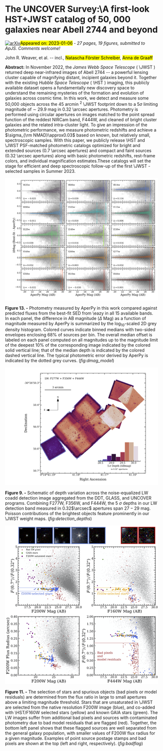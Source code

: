 <div class="macros" style="visibility:hidden;">
$\newcommand{\ensuremath}{}$
$\newcommand{\xspace}{}$
$\newcommand{\object}[1]{\texttt{#1}}$
$\newcommand{\farcs}{{.}''}$
$\newcommand{\farcm}{{.}'}$
$\newcommand{\arcsec}{''}$
$\newcommand{\arcmin}{'}$
$\newcommand{\ion}[2]{#1#2}$
$\newcommand{\textsc}[1]{\textrm{#1}}$
$\newcommand{\hl}[1]{\textrm{#1}}$
$\newcommand{\vdag}{(v)^\dagger}$
$\newcommand$
$\newcommand$
$\newcommand$
$\newcommand$
$\newcommand$
$\newcommand$
$\newcommand$
$\newcommand{\arraystretch}{1.2}$
$\newcommand{\arraystretch}{1}$
$\newcommand{\arraystretch}{0.9}$</div>

<div class="macros" style="visibility:hidden;">
$\newcommand{\ensuremath}{}$
$\newcommand{\xspace}{}$
$\newcommand{\object}[1]{\texttt{#1}}$
$\newcommand{\farcs}{{.}''}$
$\newcommand{\farcm}{{.}'}$
$\newcommand{\arcsec}{''}$
$\newcommand{\arcmin}{'}$
$\newcommand{\ion}[2]{#1#2}$
$\newcommand{\textsc}[1]{\textrm{#1}}$
$\newcommand{\hl}[1]{\textrm{#1}}$
$\newcommand{\vdag}{(v)^\dagger}$
$\newcommand$
$\newcommand$
$\newcommand$
$\newcommand$
$\newcommand$
$\newcommand$
$\newcommand$
$\newcommand{\arraystretch}{1.2}$
$\newcommand{\arraystretch}{1}$
$\newcommand{\arraystretch}{0.9}$</div>



<div id="title">

# The UNCOVER Survey:\A first-look HST+JWST catalog of 50, 000 galaxies near Abell 2744 and beyond

</div>
<div id="comments">

[![arXiv](https://img.shields.io/badge/arXiv-2301.02671-b31b1b.svg)](https://arxiv.org/abs/2301.02671)<mark>Appeared on: 2023-01-06</mark> - _27 pages, 19 figures, submitted to ApJS. Comments welcome!_

</div>
<div id="authors">

John R. Weaver, et al. -- incl., <mark>Natascha Förster Schreiber</mark>, <mark>Anna de Graaff</mark>

</div>
<div id="abstract">

**Abstract:** In November 2022, the _James Webb Space Telescope_ ( \JWST ) returned deep near-infrared images of Abell 2744 -- a powerful lensing cluster capable of magnifying distant, incipient galaxies beyond it. Together with the existing _Hubble Space Telescope_ ( \HST ) imaging, this publicly available dataset opens a fundamentally new discovery space to understand the remaining mysteries of the formation and evolution of galaxies across cosmic time. In this work, we detect and measure some 50,000 objects across the 45 arcmin $^2$ \JWST footprint down to a $5 \sigma$ limiting magnitude of $\sim$ 29.9 mag in 0.32 \arcsec apertures. Photometry is performed using circular apertures on images matched to the point spread function of the reddest NIRCam band, F444W, and cleaned of bright cluster galaxies and the related intra-cluster light. To give an impression of the photometric performance, we measure photometric redshifts and achieve a $\sigma_{\rm NMAD}\approx0.03$ based on known, but relatively small, spectroscopic samples. With this paper, we publicly release \HST and \JWST PSF-matched photometric catalogs optimized for bright and extended sources (0.7 \arcsec apertures) and compact and faint sources (0.32 \arcsec apertures) along with basic photometric redshifts, rest-frame colors, and individual magnification estimates.These catalogs will set the stage for efficient and deep spectroscopic follow-up of the first \JWST -selected samples in Summer 2023.

</div>

<div id="div_fig1">

<img src="tmp_2301.02671/./figures/dmag_Best-fit_0_32.png" alt="Fig13" width="100%"/>

**Figure 13. -** Photometry measured by AperPy in this work compared against predicted fluxes from the best-fit SED  from \eazy  in all 15 available bands. In each panel, the difference in AB magnitude  ($\Delta$ Mag) as a function of magnitude measured by AperPy is summarized by the log$_{10}$-scaled 2D grey density histogram. Colored curves indicate binned medians with two-sided envelopes enclosing 68\% of sources per bin. The overall median offset is labeled on each panel computed on all magnitudes up to the magnitude limit of the deepest 10\% of the corresponding image indicated by the colored solid vertical line; that of the median depth is indicated by the colored dashed vertical line. The typical photometric error derived by AperPy is indicated by the dotted grey curves.
     (*fig:dmag_model*)

</div>
<div id="div_fig2">

<img src="tmp_2301.02671/figures/detection_depth.png" alt="Fig9" width="100%"/>

**Figure 9. -** Schematic of depth variation across the noise-equalized LW coadd detection image aggregated from the DDT, GLASS, and UNCOVER programs. Combining F277W, F356W, and F444W, the 5 $\sigma$ depths in our LW detection band measured in 0.32$\arcsec$ apertures span $27-29$ mag. Poisson contributions of the brightest objects feature prominently in our \JWST weight maps. (*fig:detection_depths*)

</div>
<div id="div_fig3">

<img src="tmp_2301.02671/figures/badflag.png" alt="Fig11" width="100%"/>

**Figure 11. -** The selection of stars and spurious objects (bad pixels or model residuals) are determined from the flux ratio in large to small apertures above a limiting magnitude threshold. Stars that are unsaturated in \JWST are selected from the native resolution F200W image (blue), and co-added with \HST/F160W selected stars (yellow) and known GAIA stars (green). The LW images suffer from additional bad pixels and sources with contaminated photometry due to bad model residuals that are flagged (red).  Together, the bottom left panel shows that these flagged sources are well separated from the general galaxy population, with smaller values of F200W flux radius for a given magnitude.  Examples of point source postage stamps and bad pixels are shown at the top (left and right, respectively).  (*fig:badflag*)

</div>